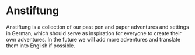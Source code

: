 # Anstiftung

Anstiftung is a collection of our past pen and paper adventures and settings in German, which should serve as inspiration for everyone to create their own adventures. 
In the future we will add more adventures and translate them into English if possible.


